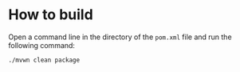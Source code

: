 How to build
============

Open a command line in the directory of the `pom.xml` file and run the following command:

    ./mvwn clean package

